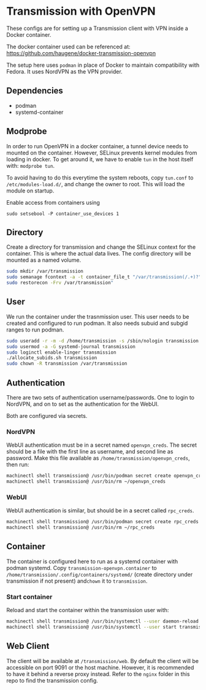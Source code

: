 # Transmission with OpenVPN

These configs are for setting up a Transmission client with VPN inside a Docker container.

The docker container used can be referenced at: https://github.com/haugene/docker-transmission-openvpn

The setup here uses `podman` in place of Docker to maintain compatibility with Fedora. It uses NordVPN as the VPN provider.

## Dependencies

 - podman
 - systemd-container

## Modprobe

In order to run OpenVPN in a docker container, a tunnel device needs to mounted on the container. However, SELinux prevents kernel modules from loading in docker. To get around it, we have to enable `tun` in the host itself with: `modprobe tun`.

To avoid having to do this everytime the system reboots, copy `tun.conf` to `/etc/modules-load.d/`, and change the owner to root. This will load the module on startup.

Enable access from containers using

```
sudo setsebool -P container_use_devices 1
```

## Directory

Create a directory for transmission and change the SELinux context for the container. This is where the actual data lives. The config directory will be mounted as a named volume.

```bash
sudo mkdir /var/transmission
sudo semanage fcontext -a -t container_file_t "/var/transmission(/.+)?"
sudo restorecon -Frv /var/transmission"
```

## User

We run the container under the trasnmission user. This user needs to be created and configured to run podman. It also needs subuid and subgid ranges to run podman.

```bash
sudo useradd -r -m -d /home/transmission -s /sbin/nologin transmission
sudo usermod -a -G systemd-journal transmission
sudo loginctl enable-linger transmission
./allocate_subids.sh transmission
sudo chown -R transmission /var/transmission
```

## Authentication

There are two sets of authentication username/passwords. One to login to NordVPN, and on to set as the authentication for the WebUI.

Both are configured via secrets.

### NordVPN

WebUI authentication must be in a secret named `openvpn_creds`. The secret should be a file with the first line as username, and second line as password. Make this file available as `/home/transmission/openvpn_creds`, then run:

```bash
machinectl shell transmission@ /usr/bin/podman secret create openvpn_creds ~/openvpn_creds
machinectl shell transmission@ /usr/bin/rm ~/openvpn_creds
```

### WebUI

WebUI authentication is similar, but should be in a secret called `rpc_creds`.

```bash
machinectl shell transmission@ /usr/bin/podman secret create rpc_creds ~/rpc_creds
machinectl shell transmission@ /usr/bin/rm ~/rpc_creds
```

## Container

The container is configured here to run as a systemd container with podman systemd. Copy `transmission-openvpn.container` to `/home/transmission/.config/containers/systemd/` (create directory under transmission if not present) and`chown` it to `transmission`.

### Start container

Reload and start the container within the transmission user with:

```bash
machinectl shell transmission@ /usr/bin/systemctl --user daemon-reload
machinectl shell transmission@ /usr/bin/systemctl --user start transmission-openvpn
```

## Web Client

The client will be available at `/transmission/web`. By default the client will be accessible on port 9091 or the host machine. However, it is recommended to have it behind a reverse proxy instead. Refer to the `nginx` folder in this repo to find the transmission config.
